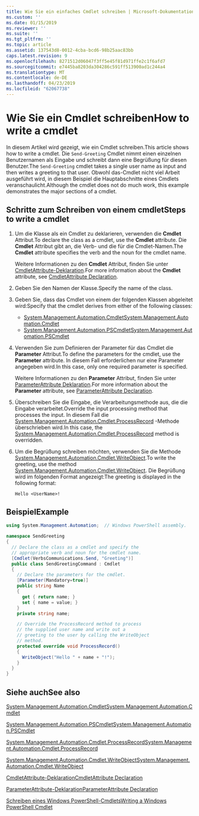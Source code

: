```yaml
---
title: Wie Sie ein einfaches Cmdlet schreiben | Microsoft-Dokumentation
ms.custom: ''
ms.date: 01/15/2019
ms.reviewer: ''
ms.suite: ''
ms.tgt_pltfrm: ''
ms.topic: article
ms.assetid: 137543d8-0012-4cba-bcd6-98b25aac83bb
caps.latest.revision: 9
ms.openlocfilehash: 8271512d06047f3ff5e45f81d971ffe2c1f6afd7
ms.sourcegitcommit: e7445ba8203da304286c591ff513900ad1c244a4
ms.translationtype: MT
ms.contentlocale: de-DE
ms.lasthandoff: 04/23/2019
ms.locfileid: "62067738"
---
```

# <a name="how-to-write-a-cmdlet"></a><span data-ttu-id="7f97f-102">Wie Sie ein Cmdlet schreiben</span><span class="sxs-lookup"><span data-stu-id="7f97f-102">How to write a cmdlet</span></span>

<span data-ttu-id="7f97f-103">In diesem Artikel wird gezeigt, wie ein Cmdlet schreiben.</span><span class="sxs-lookup"><span data-stu-id="7f97f-103">This article shows how to write a cmdlet.</span></span> <span data-ttu-id="7f97f-104">Die `Send-Greeting` Cmdlet nimmt einen einzelnen Benutzernamen als Eingabe und schreibt dann eine Begrüßung für diesen Benutzer.</span><span class="sxs-lookup"><span data-stu-id="7f97f-104">The `Send-Greeting` cmdlet takes a single user name as input and then writes a greeting to that user.</span></span> <span data-ttu-id="7f97f-105">Obwohl das-Cmdlet nicht viel Arbeit ausgeführt wird, in diesem Beispiel die Hauptabschnitte eines Cmdlets veranschaulicht.</span><span class="sxs-lookup"><span data-stu-id="7f97f-105">Although the cmdlet does not do much work, this example demonstrates the major sections of a cmdlet.</span></span>

## <a name="steps-to-write-a-cmdlet"></a><span data-ttu-id="7f97f-106">Schritte zum Schreiben von einem cmdlet</span><span class="sxs-lookup"><span data-stu-id="7f97f-106">Steps to write a cmdlet</span></span>

1. <span data-ttu-id="7f97f-107">Um die Klasse als ein Cmdlet zu deklarieren, verwenden die **Cmdlet** Attribut.</span><span class="sxs-lookup"><span data-stu-id="7f97f-107">To declare the class as a cmdlet, use the **Cmdlet** attribute.</span></span> <span data-ttu-id="7f97f-108">Die **Cmdlet** Attribut gibt an, die Verb- und die für die Cmdlet-Namen.</span><span class="sxs-lookup"><span data-stu-id="7f97f-108">The **Cmdlet** attribute specifies the verb and the noun for the cmdlet name.</span></span>

   <span data-ttu-id="7f97f-109">Weitere Informationen zu den **Cmdlet** Attribut, finden Sie unter [CmdletAttribute-Deklaration](cmdlet-attribute-declaration.md).</span><span class="sxs-lookup"><span data-stu-id="7f97f-109">For more information about the **Cmdlet** attribute, see [CmdletAttribute Declaration](cmdlet-attribute-declaration.md).</span></span>

2. <span data-ttu-id="7f97f-110">Geben Sie den Namen der Klasse.</span><span class="sxs-lookup"><span data-stu-id="7f97f-110">Specify the name of the class.</span></span>

3. <span data-ttu-id="7f97f-111">Geben Sie, dass das Cmdlet von einem der folgenden Klassen abgeleitet wird:</span><span class="sxs-lookup"><span data-stu-id="7f97f-111">Specify that the cmdlet derives from either of the following classes:</span></span>

   * [<span data-ttu-id="7f97f-112">System.Management.Automation.Cmdlet</span><span class="sxs-lookup"><span data-stu-id="7f97f-112">System.Management.Automation.Cmdlet</span></span>](/dotnet/api/System.Management.Automation.Cmdlet)
   * [<span data-ttu-id="7f97f-113">System.Management.Automation.PSCmdlet</span><span class="sxs-lookup"><span data-stu-id="7f97f-113">System.Management.Automation.PSCmdlet</span></span>](/dotnet/api/System.Management.Automation.PSCmdlet)

4. <span data-ttu-id="7f97f-114">Verwenden Sie zum Definieren der Parameter für das Cmdlet die **Parameter** Attribut.</span><span class="sxs-lookup"><span data-stu-id="7f97f-114">To define the parameters for the cmdlet, use the **Parameter** attribute.</span></span> <span data-ttu-id="7f97f-115">In diesem Fall erforderlichen nur eine Parameter angegeben wird.</span><span class="sxs-lookup"><span data-stu-id="7f97f-115">In this case, only one required parameter is specified.</span></span>

   <span data-ttu-id="7f97f-116">Weitere Informationen zu den **Parameter** Attribut, finden Sie unter [ParameterAttribute Deklaration](parameter-attribute-declaration.md).</span><span class="sxs-lookup"><span data-stu-id="7f97f-116">For more information about the **Parameter** attribute, see [ParameterAttribute Declaration](parameter-attribute-declaration.md).</span></span>

5. <span data-ttu-id="7f97f-117">Überschreiben Sie die Eingabe, die Verarbeitungsmethode aus, die die Eingabe verarbeitet.</span><span class="sxs-lookup"><span data-stu-id="7f97f-117">Override the input processing method that processes the input.</span></span> <span data-ttu-id="7f97f-118">In diesem Fall die [System.Management.Automation.Cmdlet.ProcessRecord](/dotnet/api/System.Management.Automation.Cmdlet.ProcessRecord) -Methode überschrieben wird.</span><span class="sxs-lookup"><span data-stu-id="7f97f-118">In this case, the [System.Management.Automation.Cmdlet.ProcessRecord](/dotnet/api/System.Management.Automation.Cmdlet.ProcessRecord) method is overridden.</span></span>

6. <span data-ttu-id="7f97f-119">Um die Begrüßung schreiben möchten, verwenden Sie die Methode [System.Management.Automation.Cmdlet.WriteObject](/dotnet/api/System.Management.Automation.Cmdlet.WriteObject).</span><span class="sxs-lookup"><span data-stu-id="7f97f-119">To write the greeting, use the method [System.Management.Automation.Cmdlet.WriteObject](/dotnet/api/System.Management.Automation.Cmdlet.WriteObject).</span></span>
   <span data-ttu-id="7f97f-120">Die Begrüßung wird im folgenden Format angezeigt:</span><span class="sxs-lookup"><span data-stu-id="7f97f-120">The greeting is displayed in the following format:</span></span>

   ```Output
   Hello <UserName>!
   ```

## <a name="example"></a><span data-ttu-id="7f97f-121">Beispiel</span><span class="sxs-lookup"><span data-stu-id="7f97f-121">Example</span></span>

```csharp
using System.Management.Automation;  // Windows PowerShell assembly.

namespace SendGreeting
{
  // Declare the class as a cmdlet and specify the
  // appropriate verb and noun for the cmdlet name.
  [Cmdlet(VerbsCommunications.Send, "Greeting")]
  public class SendGreetingCommand : Cmdlet
  {
    // Declare the parameters for the cmdlet.
    [Parameter(Mandatory=true)]
    public string Name
    {
      get { return name; }
      set { name = value; }
    }
    private string name;

    // Override the ProcessRecord method to process
    // the supplied user name and write out a
    // greeting to the user by calling the WriteObject
    // method.
    protected override void ProcessRecord()
    {
      WriteObject("Hello " + name + "!");
    }
  }
}
```

## <a name="see-also"></a><span data-ttu-id="7f97f-122">Siehe auch</span><span class="sxs-lookup"><span data-stu-id="7f97f-122">See also</span></span>

[<span data-ttu-id="7f97f-123">System.Management.Automation.Cmdlet</span><span class="sxs-lookup"><span data-stu-id="7f97f-123">System.Management.Automation.Cmdlet</span></span>](/dotnet/api/System.Management.Automation.Cmdlet)

[<span data-ttu-id="7f97f-124">System.Management.Automation.PSCmdlet</span><span class="sxs-lookup"><span data-stu-id="7f97f-124">System.Management.Automation.PSCmdlet</span></span>](/dotnet/api/System.Management.Automation.PSCmdlet)

[<span data-ttu-id="7f97f-125">System.Management.Automation.Cmdlet.ProcessRecord</span><span class="sxs-lookup"><span data-stu-id="7f97f-125">System.Management.Automation.Cmdlet.ProcessRecord</span></span>](/dotnet/api/System.Management.Automation.Cmdlet.ProcessRecord)

[<span data-ttu-id="7f97f-126">System.Management.Automation.Cmdlet.WriteObject</span><span class="sxs-lookup"><span data-stu-id="7f97f-126">System.Management.Automation.Cmdlet.WriteObject</span></span>](/dotnet/api/System.Management.Automation.Cmdlet.WriteObject)

[<span data-ttu-id="7f97f-127">CmdletAttribute-Deklaration</span><span class="sxs-lookup"><span data-stu-id="7f97f-127">CmdletAttribute Declaration</span></span>](cmdlet-attribute-declaration.md)

[<span data-ttu-id="7f97f-128">ParameterAttribute-Deklaration</span><span class="sxs-lookup"><span data-stu-id="7f97f-128">ParameterAttribute Declaration</span></span>](parameter-attribute-declaration.md)

[<span data-ttu-id="7f97f-129">Schreiben eines Windows PowerShell-Cmdlets</span><span class="sxs-lookup"><span data-stu-id="7f97f-129">Writing a Windows PowerShell Cmdlet</span></span>](writing-a-windows-powershell-cmdlet.md)